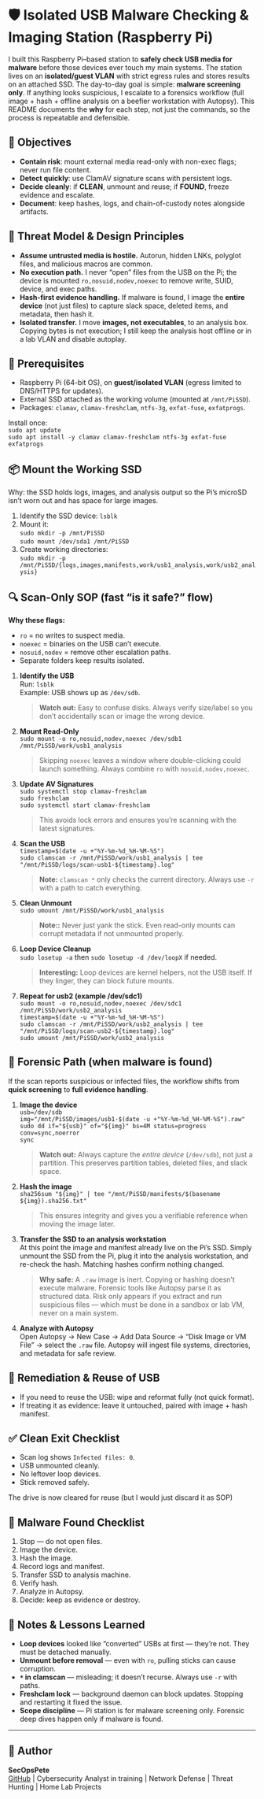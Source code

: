 # 🛡️ Isolated USB Malware Checking & Imaging Station (Raspberry Pi)

I built this Raspberry Pi–based station to **safely check USB media for malware** before those devices ever touch my main systems. The station lives on an **isolated/guest VLAN** with strict egress rules and stores results on an attached SSD. The day-to-day goal is simple: **malware screening only**. If anything looks suspicious, I escalate to a forensics workflow (full image + hash + offline analysis on a beefier workstation with Autopsy). This README documents the **why** for each step, not just the commands, so the process is repeatable and defensible.

## 🎯 Objectives
- **Contain risk**: mount external media read-only with non-exec flags; never run file content.  
- **Detect quickly**: use ClamAV signature scans with persistent logs.  
- **Decide cleanly**: if **CLEAN**, unmount and reuse; if **FOUND**, freeze evidence and escalate.  
- **Document**: keep hashes, logs, and chain-of-custody notes alongside artifacts.  

## 🧱 Threat Model & Design Principles
- **Assume untrusted media is hostile.** Autorun, hidden LNKs, polyglot files, and malicious macros are common.  
- **No execution path.** I never “open” files from the USB on the Pi; the device is mounted `ro,nosuid,nodev,noexec` to remove write, SUID, device, and exec paths.  
- **Hash-first evidence handling.** If malware is found, I image the **entire device** (not just files) to capture slack space, deleted items, and metadata, then hash it.  
- **Isolated transfer.** I move **images, not executables**, to an analysis box. Copying bytes is not execution; I still keep the analysis host offline or in a lab VLAN and disable autoplay.  

## 🧰 Prerequisites
- Raspberry Pi (64-bit OS), on **guest/isolated VLAN** (egress limited to DNS/HTTPS for updates).  
- External SSD attached as the working volume (mounted at `/mnt/PiSSD`).  
- Packages: `clamav`, `clamav-freshclam`, `ntfs-3g`, `exfat-fuse`, `exfatprogs`.  

Install once:  
`sudo apt update`  
`sudo apt install -y clamav clamav-freshclam ntfs-3g exfat-fuse exfatprogs`

## 📦 Mount the Working SSD
Why: the SSD holds logs, images, and analysis output so the Pi’s microSD isn’t worn out and has space for large images.

1. Identify the SSD device: `lsblk`  
2. Mount it:  
   `sudo mkdir -p /mnt/PiSSD`  
   `sudo mount /dev/sda1 /mnt/PiSSD`  
3. Create working directories:  
   `sudo mkdir -p /mnt/PiSSD/{logs,images,manifests,work/usb1_analysis,work/usb2_analysis}`

## 🔍 Scan-Only SOP (fast “is it safe?” flow)
**Why these flags:**  
- `ro` = no writes to suspect media.  
- `noexec` = binaries on the USB can’t execute.  
- `nosuid,nodev` = remove other escalation paths.  
- Separate folders keep results isolated.

1. **Identify the USB**  
   Run: `lsblk`  
   Example: USB shows up as `/dev/sdb`.  
   > **Watch out:** Easy to confuse disks. Always verify size/label so you don’t accidentally scan or image the wrong device.

2. **Mount Read-Only**  
   `sudo mount -o ro,nosuid,nodev,noexec /dev/sdb1 /mnt/PiSSD/work/usb1_analysis`  
   > Skipping `noexec` leaves a window where double-clicking could launch something. Always combine `ro` with `nosuid,nodev,noexec`.

3. **Update AV Signatures**  
   `sudo systemctl stop clamav-freshclam`  
   `sudo freshclam`  
   `sudo systemctl start clamav-freshclam`  
   > This avoids lock errors and ensures you’re scanning with the latest signatures.

4. **Scan the USB**  
   `timestamp=$(date -u +"%Y-%m-%d_%H-%M-%S")`  
   `sudo clamscan -r /mnt/PiSSD/work/usb1_analysis | tee "/mnt/PiSSD/logs/scan-usb1-${timestamp}.log"`  
   > **Note:** `clamscan *` only checks the current directory. Always use `-r` with a path to catch everything.

5. **Clean Unmount**  
   `sudo umount /mnt/PiSSD/work/usb1_analysis`  
   > **Note::** Never just yank the stick. Even read-only mounts can corrupt metadata if not unmounted properly.

6. **Loop Device Cleanup**  
   `sudo losetup -a` then `sudo losetup -d /dev/loopX` if needed.  
   > **Interesting:** Loop devices are kernel helpers, not the USB itself. If they linger, they can block future mounts.

7. **Repeat for usb2 (example /dev/sdc1)**  
   `sudo mount -o ro,nosuid,nodev,noexec /dev/sdc1 /mnt/PiSSD/work/usb2_analysis`  
   `timestamp=$(date -u +"%Y-%m-%d_%H-%M-%S")`  
   `sudo clamscan -r /mnt/PiSSD/work/usb2_analysis | tee "/mnt/PiSSD/logs/scan-usb2-${timestamp}.log"`  
   `sudo umount /mnt/PiSSD/work/usb2_analysis`

## 🧪 Forensic Path (when malware is found)
If the scan reports suspicious or infected files, the workflow shifts from **quick screening** to **full evidence handling**.

1. **Image the device**  
   `usb=/dev/sdb`  
   `img="/mnt/PiSSD/images/usb1-$(date -u +"%Y-%m-%d_%H-%M-%S").raw"`  
   `sudo dd if="${usb}" of="${img}" bs=4M status=progress conv=sync,noerror`  
   `sync`  
   > **Watch out:** Always capture the *entire device* (`/dev/sdb`), not just a partition. This preserves partition tables, deleted files, and slack space.

2. **Hash the image**  
   `sha256sum "${img}" | tee "/mnt/PiSSD/manifests/$(basename ${img}).sha256.txt"`  
   > This ensures integrity and gives you a verifiable reference when moving the image later.

3. **Transfer the SSD to an analysis workstation**  
   At this point the image and manifest already live on the Pi’s SSD. Simply unmount the SSD from the Pi, plug it into the analysis workstation, and re-check the hash. Matching hashes confirm nothing changed.  
   > **Why safe:** A `.raw` image is inert. Copying or hashing doesn’t execute malware. Forensic tools like Autopsy parse it as structured data. Risk only appears if you extract and run suspicious files — which must be done in a sandbox or lab VM, never on a main system.

4. **Analyze with Autopsy**  
   Open Autopsy → New Case → Add Data Source → “Disk Image or VM File” → select the `.raw` file. Autopsy will ingest file systems, directories, and metadata for safe review.

## 🧼 Remediation & Reuse of USB
- If you need to reuse the USB: wipe and reformat fully (not quick format).  
- If treating it as evidence: leave it untouched, paired with image + hash manifest.

## ✅ Clean Exit Checklist
- Scan log shows `Infected files: 0`.  
- USB unmounted cleanly.  
- No leftover loop devices.  
- Stick removed safely.  

The drive is now cleared for reuse (but I would just discard it as SOP)

## 🚩 Malware Found Checklist
1. Stop — do not open files.  
2. Image the device.  
3. Hash the image.  
4. Record logs and manifest.  
5. Transfer SSD to analysis machine.  
6. Verify hash.  
7. Analyze in Autopsy.  
8. Decide: keep as evidence or destroy.  

## 🧠 Notes & Lessons Learned
- **Loop devices** looked like “converted” USBs at first — they’re not. They must be detached manually.  
- **Unmount before removal** — even with `ro`, pulling sticks can cause corruption.  
- **`*` in clamscan** — misleading; it doesn’t recurse. Always use `-r` with paths.  
- **Freshclam lock** — background daemon can block updates. Stopping and restarting it fixed the issue.  
- **Scope discipline** — Pi station is for malware screening only. Forensic deep dives happen only if malware is found.  

---
## 🧠 Author

**SecOpsPete**  
[GitHub](https://github.com/SecOpsPete) | Cybersecurity Analyst in training | Network Defense | Threat Hunting | Home Lab Projects
